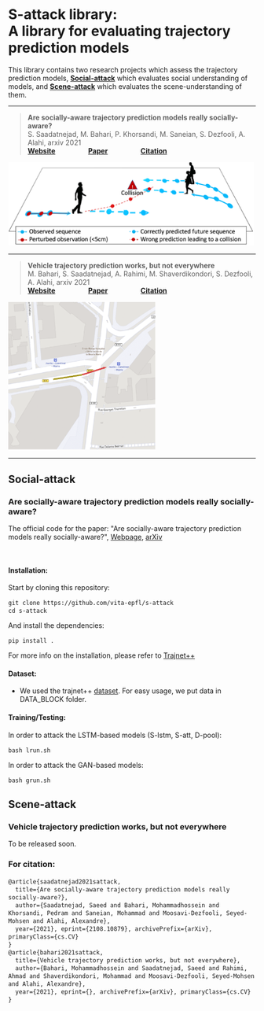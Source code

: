 # S-attack library: <br/> A library for evaluating trajectory prediction models
This library contains two research projects which assess the trajectory prediction models, [__Social-attack__](https://github.com/vita-epfl/s-attack#social-attack) which evaluates social understanding of models, and [__Scene-attack__](https://github.com/vita-epfl/s-attack#scene-attack) which evaluates the scene-understanding of them.

---

> __Are socially-aware trajectory prediction models really socially-aware?__<br /> 
> S. Saadatnejad, M. Bahari, P. Khorsandi, M. Saneian, S. Dezfooli, A. Alahi,  arxiv 2021 <br /> 
> __[Website](https://s-attack.github.io/)__  &nbsp; &nbsp; &nbsp; &nbsp; &nbsp; &nbsp; &nbsp; &nbsp; __[Paper](https://arxiv.org/abs/2108.10879)__ &nbsp; &nbsp; &nbsp; &nbsp; &nbsp; &nbsp; &nbsp; &nbsp; __[Citation](https://github.com/vita-epfl/s-attack#for-citation)__  
     
<img src="docs/pull.png" width="500"/>

---

> __Vehicle trajectory prediction works, but not everywhere__<br /> 
>  M. Bahari, S. Saadatnejad, A. Rahimi, M. Shaverdikondori, S. Dezfooli, A. Alahi,  arxiv 2021 <br /> 
>  __[Website](https://s-attack.github.io/)__  &nbsp; &nbsp; &nbsp; &nbsp; &nbsp; &nbsp; &nbsp; &nbsp; __[Paper]()__ &nbsp; &nbsp; &nbsp; &nbsp; &nbsp; &nbsp; &nbsp; &nbsp; __[Citation](https://github.com/vita-epfl/s-attack#for-citation)__ 
     
<img src="docs/fig.PNG" width="300"/>

---

## Social-attack
### Are socially-aware trajectory prediction models really socially-aware?

The official code for the paper: "Are socially-aware trajectory prediction models really socially-aware?", [Webpage](https://s-attack.github.io/), [arXiv](https://arxiv.org/abs/2108.10879)

&nbsp;


#### Installation:

Start by cloning this repository:
```
git clone https://github.com/vita-epfl/s-attack
cd s-attack
```

And install the dependencies:
```
pip install .
```
For more info on the installation, please refer to [Trajnet++](https://thedebugger811.github.io/posts/2020/03/intro_trajnetpp/)

#### Dataset:
  
  * We used the trajnet++ [dataset](https://github.com/vita-epfl/trajnetplusplusdata/releases/tag/v4.0). For easy usage, we put data in DATA_BLOCK folder.
  
#### Training/Testing:
In order to attack the LSTM-based models (S-lstm, S-att, D-pool):
```
bash lrun.sh
```
In order to attack the GAN-based models:
```
bash grun.sh
```

## Scene-attack
### Vehicle trajectory prediction works, but not everywhere
To be released soon.


### For citation:
```
@article{saadatnejad2021sattack,
  title={Are socially-aware trajectory prediction models really socially-aware?},
  author={Saadatnejad, Saeed and Bahari, Mohammadhossein and Khorsandi, Pedram and Saneian, Mohammad and Moosavi-Dezfooli, Seyed-Mohsen and Alahi, Alexandre},
  year={2021}, eprint={2108.10879}, archivePrefix={arXiv}, primaryClass={cs.CV}
}
@article{bahari2021sattack,
  title={Vehicle trajectory prediction works, but not everywhere},
  author={Bahari, Mohammadhossein and Saadatnejad, Saeed and Rahimi, Ahmad and Shaverdikondori, Mohammad and Moosavi-Dezfooli, Seyed-Mohsen and Alahi, Alexandre},
  year={2021}, eprint={}, archivePrefix={arXiv}, primaryClass={cs.CV}
}
``` 
